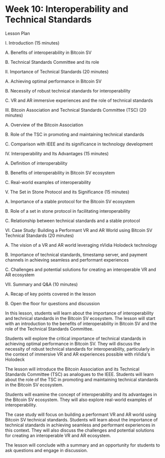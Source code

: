 # Week 10: Interoperability and Technical Standards

Lesson Plan&#x20;

&#x20;&#x20;

I. Introduction (15 minutes)&#x20;

A. Benefits of interoperability in Bitcoin SV&#x20;

B. Technical Standards Committee and its role&#x20;

&#x20;&#x20;

II. Importance of Technical Standards (20 minutes)&#x20;

A. Achieving optimal performance in Bitcoin SV&#x20;

B. Necessity of robust technical standards for interoperability&#x20;

C. VR and AR immersive experiences and the role of technical standards&#x20;

&#x20;&#x20;

III. Bitcoin Association and Technical Standards Committee (TSC) (20 minutes)&#x20;

A. Overview of the Bitcoin Association&#x20;

B. Role of the TSC in promoting and maintaining technical standards&#x20;

C. Comparison with IEEE and its significance in technology development&#x20;

&#x20;&#x20;

IV. Interoperability and Its Advantages (15 minutes)&#x20;

A. Definition of interoperability&#x20;

B. Benefits of interoperability in Bitcoin SV ecosystem&#x20;

C. Real-world examples of interoperability&#x20;



V. The Set in Stone Protocol and its Significance (15 minutes)&#x20;

A. Importance of a stable protocol for the Bitcoin SV ecosystem&#x20;

B. Role of a set in stone protocol in facilitating interoperability&#x20;

C. Relationship between technical standards and a stable protocol

&#x20;&#x20;

VI. Case Study: Building a Performant VR and AR World using Bitcoin SV Technical Standards (20 minutes)&#x20;

A. The vision of a VR and AR world leveraging nVidia Holodeck technology&#x20;

B. Importance of technical standards, timestamp server, and payment channels in achieving seamless and performant experiences&#x20;

C. Challenges and potential solutions for creating an interoperable VR and AR ecosystem

&#x20;&#x20;

VII. Summary and Q\&A (10 minutes)&#x20;

A. Recap of key points covered in the lesson&#x20;

B. Open the floor for questions and discussion&#x20;

&#x20;&#x20;

In this lesson, students will learn about the importance of interoperability and technical standards in the Bitcoin SV ecosystem. The lesson will start with an introduction to the benefits of interoperability in Bitcoin SV and the role of the Technical Standards Committee.&#x20;

&#x20;&#x20;

Students will explore the critical importance of technical standards in achieving optimal performance in Bitcoin SV. They will discuss the necessity of robust technical standards for interoperability, particularly in the context of immersive VR and AR experiences possible with nVidia's Holodeck

&#x20;&#x20;

The lesson will introduce the Bitcoin Association and its Technical Standards Committee (TSC) as analogues to the IEEE. Students will learn about the role of the TSC in promoting and maintaining technical standards in the Bitcoin SV ecosystem.&#x20;

&#x20;&#x20;

Students will examine the concept of interoperability and its advantages in the Bitcoin SV ecosystem. They will also explore real-world examples of interoperability.&#x20;

&#x20;&#x20;

The case study will focus on building a performant VR and AR world using Bitcoin SV technical standards. Students will learn about the importance of technical standards in achieving seamless and performant experiences in this context. They will also discuss the challenges and potential solutions for creating an interoperable VR and AR ecosystem.&#x20;

&#x20;&#x20;

The lesson will conclude with a summary and an opportunity for students to ask questions and engage in discussion.&#x20;

&#x20;&#x20;

&#x20;&#x20;

&#x20;

&#x20;
